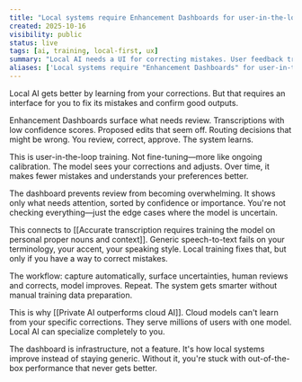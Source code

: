 ```yaml
---
title: "Local systems require Enhancement Dashboards for user-in-the-loop model training"
created: 2025-10-16
visibility: public
status: live
tags: [ai, training, local-first, ux]
summary: "Local AI needs a UI for correcting mistakes. User feedback trains the model. The dashboard shows what needs review."
aliases: ['Local systems require "Enhancement Dashboards" for user-in-the-loop model training']
---
```


Local AI gets better by learning from your corrections. But that requires an interface for you to fix its mistakes and confirm good outputs.

Enhancement Dashboards surface what needs review. Transcriptions with low confidence scores. Proposed edits that seem off. Routing decisions that might be wrong. You review, correct, approve. The system learns.

This is user-in-the-loop training. Not fine-tuning—more like ongoing calibration. The model sees your corrections and adjusts. Over time, it makes fewer mistakes and understands your preferences better.

The dashboard prevents review from becoming overwhelming. It shows only what needs attention, sorted by confidence or importance. You're not checking everything—just the edge cases where the model is uncertain.

This connects to [[Accurate transcription requires training the model on personal proper nouns and context]]. Generic speech-to-text fails on your terminology, your accent, your speaking style. Local training fixes that, but only if you have a way to correct mistakes.

The workflow: capture automatically, surface uncertainties, human reviews and corrects, model improves. Repeat. The system gets smarter without manual training data preparation.

This is why [[Private AI outperforms cloud AI]]. Cloud models can't learn from your specific corrections. They serve millions of users with one model. Local AI can specialize completely to you.

The dashboard is infrastructure, not a feature. It's how local systems improve instead of staying generic. Without it, you're stuck with out-of-the-box performance that never gets better.

